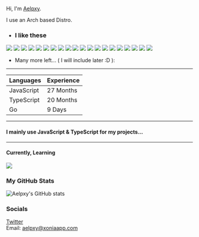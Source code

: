 Hi,
I'm
<a href="https://twitter.com/aelpxy">Aelpxy</a>.

 I use an Arch based Distro.

- ### I like these

![](https://img.shields.io/badge/React-black?style=for-the-badge&logo=react)
![](https://img.shields.io/badge/Next.js-black?style=for-the-badge&logo=Next.js)
![](https://img.shields.io/badge/Vue-black?style=for-the-badge&logo=vue.js)
![](https://img.shields.io/badge/Svelte-black?style=for-the-badge&logo=svelte)
![](https://img.shields.io/badge/Express-black?style=for-the-badge&logo=express)
![](https://img.shields.io/badge/Fastify-black?style=for-the-badge&logo=Fastify)
![](https://img.shields.io/badge/GraphQL-black?style=for-the-badge&logo=GraphQL)
![](https://img.shields.io/badge/MongoDB-black?style=for-the-badge&logo=MongoDB)
![](https://img.shields.io/badge/PostgreSQL-black?style=for-the-badge&logo=PostgreSQL)
![](https://img.shields.io/badge/Heroku-black?style=for-the-badge&logo=Heroku)
![](https://img.shields.io/badge/Docker-black?style=for-the-badge&logo=docker)
![](https://img.shields.io/badge/Supabase-black?style=for-the-badge&logo=Supabase)
![](https://img.shields.io/badge/Railway-black?style=for-the-badge&logo=Railway)
![](https://img.shields.io/badge/Git-black?style=for-the-badge&logo=Git)
![](https://img.shields.io/badge/Node.js-black?style=for-the-badge&logo=Node.js)
![](https://img.shields.io/badge/Deno-black?style=for-the-badge&logo=Deno)
![](https://img.shields.io/badge/Raspberry_Pi-black?style=for-the-badge&logo=RaspberryPi)
![](https://img.shields.io/badge/Firefox_Browser-black?style=for-the-badge&logo=FirefoxBrowser)
![](https://img.shields.io/badge/Redis-black?style=for-the-badge&logo=redis)
![](https://img.shields.io/badge/Firebase-black?style=for-the-badge&logo=firebase)
- Many more left... ( I will include later :D ):
---

Languages | Experience
------------ | -------------
JavaScript | 27 Months
TypeScript | 20 Months
Go | 9 Days

---
#### I mainly use JavaScript & TypeScript for my projects...
---
#### Currently, Learning 
![](https://img.shields.io/badge/Go-black?style=for-the-badge&logo=go)

### My GitHub Stats
![Aelpxy's GitHub stats](https://github-readme-stats.vercel.app/api?username=aelpxy&show_icons=true)

### Socials
[Twitter](https://twitter.com/aelpxy)
<br>
Email: [aelpxy@xoniaapp.com](mailto:aelpxy@xoniaapp.com)
